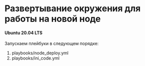 # Развертывание окружения для работы на новой ноде
#### Ubuntu 20.04 LTS

Запускаем плейбуки в следующем порядке:
1. playbooks/node_deploy.yml
2. playbooks/ini_code.yml
